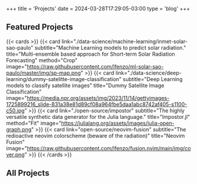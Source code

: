 +++
title = 'Projects'
date = 2024-03-28T17:29:05-03:00
type = 'blog'
+++

## Featured Projects

{{< cards >}}
    {{<
        card link="./data-science/machine-learning/inmet-solar-sao-paulo" 
        subtitle="Machine Learning models to predict solar radiation."
        title="Multi-ensemble based approach for Short-term Solar Radiation Forecasting"
        method="Crop"
        image="https://raw.githubusercontent.com/lfenzo/ml-solar-sao-paulo/master/img/sp-map.png"
    >}}
    {{<
        card link="./data-science/deep-learning/dummy-satelitte-image-classification" 
        subtitle="Deep Learning models to classify satellite images"
        title="Dummy Satellite Image Classification"
        image="https://media.npr.org/assets/img/2023/11/14/gettyimages-1725899216_slide-831a38e81d89cf08a964fbe5daa1abc8742af405-s1100-c50.jpg"
    >}}
    {{<
        card link="./open-source/impostor" 
        subtitle="The highly versatile synthetic data generator for the Julia language."
        title="Impostor.jl"
        method="Fit"
        image="https://julialang.org/assets/images/julia-open-graph.png"
    >}}
    {{<
        card link="open-source/neovim-fusion"
        subtitle="The redioactive neovim colorscheme (beware of the radiation)"
        title="Neovim Fusion"
        image="https://raw.githubusercontent.com/lfenzo/fusion.nvim/main/img/cover.png"
    >}}
{{< /cards >}}

<!--
TODO: uncomment this part when the support for taxonomies in the theme is functional

## Search for..

{{< cards >}}
  {{< card link="../tags" icon="tag" title="Tags" >}}
  {{< card link="../categories" icon="collection" title="Categories" >}}
{{< /cards >}}
-->

## All Projects
